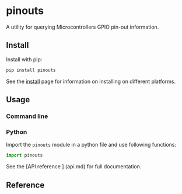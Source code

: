 # pinouts

A utility for querying Microcontrollers GPIO pin-out information.



## Install

Install with pip:

```bash
pip install pinouts
```

See the [install](install.md) page for information on installing on different platforms.


## Usage

### Command line



### Python

Import the `pinouts` module in a python file and use following functions:

```python
import pinouts
```

See the [API reference ] (api.md) for full documentation.


## Reference


